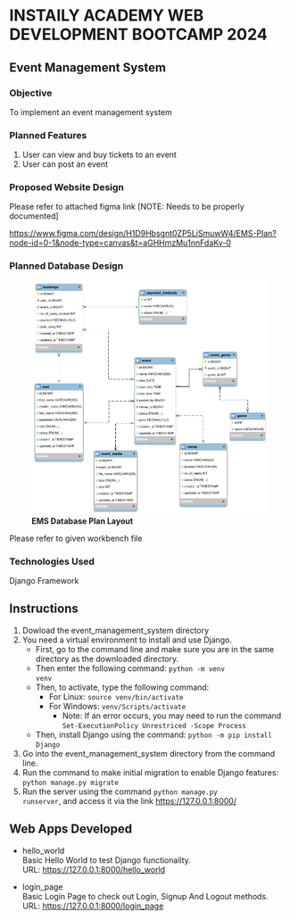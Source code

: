 # INSTAILY ACADEMY WEB DEVELOPMENT BOOTCAMP 2024
## Event Management System

### Objective

To implement an event management system 

### Planned Features

1. User can view and buy tickets to an event 
2. User can post an event

### Proposed Website Design

Please refer to attached figma link [NOTE: Needs to be properly documented]

https://www.figma.com/design/H1D9Hbsgnt0ZP5LiSmuwW4/EMS-Plan?node-id=0-1&node-type=canvas&t=aGHHmzMu1nnFdaKv-0

### Planned Database Design

<figure>
    <img src = "_doc_pics/ems_database_plan.png" alt = "EMS Database Plan Layout">
    <figcaption><b>EMS Database Plan Layout</b></figcaption>
</figure>

Please refer to given workbench file

### Technologies Used

Django Framework

## Instructions

1. Dowload the event_management_system directory
2. You need a virtual environment to install and use Django.
    - First, go to the command line and make sure you are in the same directory as the downloaded directory.
    - Then enter the following command: <code>python -m venv venv</code>
    - Then, to activate, type the following command: 
        + For Linux: <code>source venv/bin/activate</code>
        + For Windows: <code>venv/Scripts/activate</code>
            - Note: If an error occurs, you may need to run the command <code>Set-ExecutionPolicy Unrestriced -Scope Process</code>
    - Then, install Django using the command: <code>python -m pip install Django</code>
3. Go into the event_management_system directory from the command line.
4. Run the command to make initial migration to enable Django features: <code>python manage.py migrate</code>    
5. Run the server using the command <code>python manage.py runserver</code>, and access it via the link https://127.0.0.1:8000/

## Web Apps Developed

+ hello_world<br>
Basic Hello World to test Django functionality.<br>
URL: https://127.0.0.1:8000/hello_world

+ login_page<br>
Basic Login Page to check out Login, Signup And Logout methods.<br>
URL: https://127.0.0.1:8000/login_page
